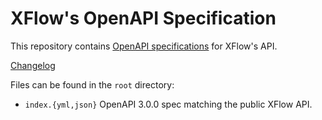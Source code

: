 # XFlow's OpenAPI Specification

This repository contains [OpenAPI specifications][openapi] for XFlow's API.

[Changelog](https://github.com/xflowpay/openapi/releases/)


Files can be found in the `root` directory:

* `index.{yml,json}` OpenAPI 3.0.0 spec matching the public XFlow API.

[openapi]: https://www.openapis.org/
